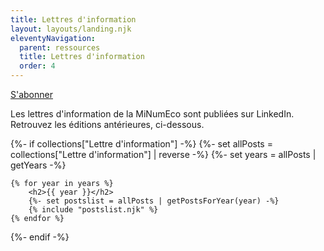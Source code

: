 ```yaml
---
title: Lettres d'information
layout: layouts/landing.njk
eleventyNavigation:
  parent: ressources
  title: Lettres d'information
  order: 4
---
```

<a href="https://www.linkedin.com/newsletters/7242864226900279296/?displayConfirmation=true" target="_blank" class="fr-btn" title="S‘abonner à notre lettre d’information">S'abonner</a>

Les lettres d'information de la MiNumEco sont publiées sur LinkedIn.
Retrouvez les éditions antérieures, ci-dessous.

{%- if collections["Lettre d'information"] -%}
    {%- set allPosts = collections["Lettre d'information"] | reverse -%}
    {%- set years = allPosts | getYears -%}

    {% for year in years %}
        <h2>{{ year }}</h2>
        {%- set postslist = allPosts | getPostsForYear(year) -%}
        {% include "postslist.njk" %}
    {% endfor %}
{%- endif -%}
